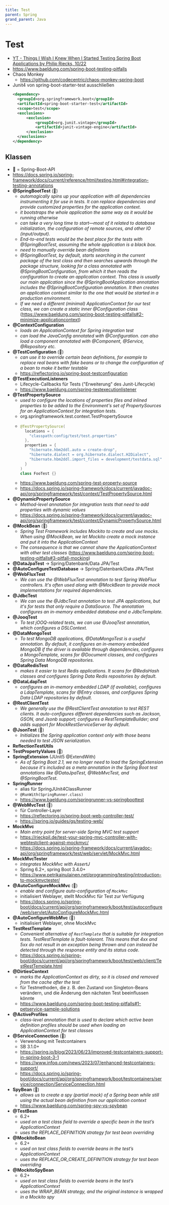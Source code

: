 ```yaml
---
title: Test
parent: Spring
grand_parent: Java
---
```


# Test
- [YT - Things I Wish I Knew When I Started Testing Spring Boot Applications by Philip Riecks, 10/22](https://www.youtube.com/watch?v=5Td7vAS9qJI)
- <https://www.baeldung.com/spring-boot-testing-pitfalls>
- Chaos Monkey
  - <https://github.com/codecentric/chaos-monkey-spring-boot>
- Junit4 von spring-boot-starter-test ausschließen
  ```xml
  <dependency>
    <groupId>org.springframework.boot</groupId>
    <artifactId>spring-boot-starter-test</artifactId>
    <scope>test</scope>
    <exclusions>
        <exclusion>
            <groupId>org.junit.vintage</groupId>
            <artifactId>junit-vintage-engine</artifactId>
        </exclusion>
    </exclusions>
  </dependency>
  ```

## Klassen
- 🥾 = Spring-Boot-API
- <https://docs.spring.io/spring-framework/docs/current/reference/html/testing.html#integration-testing-annotations>
- **@SpringBootTest** (🥾)
  - *automagically spins up your application with all dependencies instrumenting it for use in tests. It can replace dependencies and provide customized properties for the application context.*
  - *it bootstraps the whole application the same way as it would be running otherwise*
  - *can take a very long time to start—most of it related to database initialization, the configuration of remote sources, and other IO (input/output).*
  - *End-to-end tests would be the best place for the tests with @SpringBootTest, assuming the whole application is a black box.*
  - *need to manually override bean definitions*
  - *@SpringBootTest, by default, starts searching in the current package of the test class and then searches upwards through the package structure, looking for a class annotated with @SpringBootConfiguration, from which it then reads the configuration to create an application context. This class is usually our main application since the @SpringBootApplication annotation includes the @SpringBootConfiguration annotation. It then creates an application context similar to the one that would be started in a production environment.*
  - *If we need a different (minimal) ApplicationContext for our test class, we can create a static inner @Configuration class* (<https://www.baeldung.com/spring-boot-testing-pitfalls#2-minimize-applicationcontext>)
- **@ContextConfiguration**
  - *loads an ApplicationContext for Spring integration test*
  - *can load the JavaConfig annotated with @Configuration. can also load a component annotated with @Component, @Service, @Repository etc.*
- **@TestConfiguration** (🥾)
  - *can use it to override certain bean definitions, for example to replace real beans with fake beans or to change the configuration of a bean to make it better testable*
  - <https://reflectoring.io/spring-boot-testconfiguration>
- **@TestExecutionListeners**
  - Lifecycle-Callbacks für Tests ("Erweiterung" des Junit-Lifecycle)
  - <https://www.baeldung.com/spring-testexecutionlistener>
- **@TestPropertySource**
  - *used to configure the locations of properties files and inlined properties to be added to the Environment's set of PropertySources for an ApplicationContext for integration tests.*
  - org.springframework.test.context.TestPropertySource
  - ```java
    @TestPropertySource(
      locations = {
        "classpath:config/test/test.properties"
      },
      properties = {
        "hibernate.hbm2ddl.auto = create-drop",
        "hibernate.dialect = org.hibernate.dialect.H2Dialect",
        "hibernate.hbm2ddl.import_files = development/testdata.sql"
      }
    )
    class FooTest {}
    ```
  - <https://www.baeldung.com/spring-test-property-source>
  - <https://docs.spring.io/spring-framework/docs/current/javadoc-api/org/springframework/test/context/TestPropertySource.html>
- **@DynamicPropertySource**
  - *Method-level annotation for integration tests that need to add properties with dynamic values* 
  - <https://docs.spring.io/spring-framework/docs/current/javadoc-api/org/springframework/test/context/DynamicPropertySource.html> 
- **@MockBean** (🥾)
  - *Spring Test Framework includes Mockito to create and use mocks. When using @MockBean, we let Mockito create a mock instance and put it into the ApplicationContext*
  - *The consequence is that we cannot share the ApplicationContext with other test classes* (<https://www.baeldung.com/spring-boot-testing-pitfalls#3-pitfall-mocking>)
- **@DataJpaTest** -> Spring/Datenbank/Data JPA/Test
- **@AutoConfigureTestDatabase** -> Spring/Datenbank/Data JPA/Test
- **@WebFluxTest**
  - *We can use the @WebFluxTest annotation to test Spring WebFlux controllers. It's often used along with @MockBean to provide mock implementations for required dependencies.*
- **@JdbcTest**
  - *We can use the @JdbcTest annotation to test JPA applications, but it's for tests that only require a DataSource. The annotation configures an in-memory embedded database and a JdbcTemplate.*
- **@JooqTest**
  - *To test jOOQ-related tests, we can use @JooqTest annotation, which configures a DSLContext.*
- **@DataMongoTest**
  - *To test MongoDB applications, @DataMongoTest is a useful annotation. By default, it configures an in-memory embedded MongoDB if the driver is available through dependencies, configures a MongoTemplate, scans for @Document classes, and configures Spring Data MongoDB repositories.*
- **@DataRedisTest**
  - *makes it easier to test Redis applications. It scans for @RedisHash classes and configures Spring Data Redis repositories by default.*
- **@DataLdapTest**
  - *configures an in-memory embedded LDAP (if available), configures a LdapTemplate, scans for @Entry classes, and configures Spring Data LDAP repositories by default.*
- **@RestClientTest**
  - *We generally use the @RestClientTest annotation to test REST clients. It auto-configures different dependencies such as Jackson, GSON, and Jsonb support; configures a RestTemplateBuilder; and adds support for MockRestServiceServer by default.*
- **@JsonTest** (🥾)
  - *Initializes the Spring application context only with those beans needed to test JSON serialization.*
- **ReflectionTestUtils**
- **TestPropertyValues** (🥾)
- **SpringExtension** (JUnit5 @ExtendWith)
  - *As of Spring Boot 2.1, we no longer need to load the SpringExtension because it's included as a meta annotation in the Spring Boot test annotations like @DataJpaTest, @WebMvcTest, and @SpringBootTest.*
- **SpringRunner**
  - alias für SpringJUnit4ClassRunner
  - `@RunWith(SpringRunner.class)`
  - <https://www.baeldung.com/springrunner-vs-springboottest> 
- **@WebMvcTest** (🥾)
  - für Controller-Layer
  - <https://reflectoring.io/spring-boot-web-controller-test/>
  - <https://spring.io/guides/gs/testing-web/>
- **MockMvc**
  - *Main entry point for server-side Spring MVC test support*
  - <https://rieckpil.de/test-your-spring-mvc-controller-with-webtestclient-against-mockmvc/>
  - <https://docs.spring.io/spring-framework/docs/current/javadoc-api/org/springframework/test/web/servlet/MockMvc.html>
- **MockMvcTester**
  - *integrates MockMvc with AssertJ*  
  - Spring 6.2+, spring Boot 3.4.0+
  - <https://www.petrikainulainen.net/programming/testing/introduction-to-mockmvctester/> 
- **@AutoConfigureMockMvc** (🥾)
  - *enable and configure auto-configuration of `MockMvc`*
  - initialisiert Weblayer, stellt MockMvc für Test zur Verfügung
  - <https://docs.spring.io/spring-boot/docs/current/api/org/springframework/boot/test/autoconfigure/web/servlet/AutoConfigureMockMvc.html>
- **@AutoConfigureWebMvc** (🥾)
  - initialisiert Weblayer, ohne MockMvc 
- **TestRestTemplate**
  - *Convenient alternative of `RestTemplate` that is suitable for integration tests. TestRestTemplate is fault-tolerant. This means that 4xx and 5xx do not result in an exception being thrown and can instead be detected through the response entity and its status code.*
  - <https://docs.spring.io/spring-boot/docs/current/api/org/springframework/boot/test/web/client/TestRestTemplate.html>
- **@DirtiesContext**
  - *marks the ApplicationContext as dirty, so it is closed and removed from the cache after the test*
  - für Testmethoden, die z. B. den Zustand von Singleton-Beans verändern, und die Änderung den nächsten Test beeinflussen könnte 
  - <https://www.baeldung.com/spring-boot-testing-pitfalls#1-petservice-sample-solutions>
- **@ActiveProfiles**
  - *class-level annotation that is used to declare which active bean definition profiles should be used when loading an ApplicationContext for test classes*
- **@ServiceConnection** (🥾)
  - Verwendung mit Testcontainers 
  - SB 3.1.0+
  - <https://spring.io/blog/2023/06/23/improved-testcontainers-support-in-spring-boot-3-1>
  - <https://www.infoq.com/news/2023/07/enhanced-testcontainers-support/>
  - <https://docs.spring.io/spring-boot/docs/current/api/org/springframework/boot/testcontainers/service/connection/ServiceConnection.html>
- **SpyBean** (🥾)
  - *allows us to create a spy (partial mock) of a Spring bean while still using the actual bean definition from our application context*
  - <https://www.baeldung.com/spring-spy-vs-spybean>
- **@TestBean**
  - 6.2+ 
  - *used on a test class field to override a specific bean in the test’s ApplicationContext*
  - *uses the REPLACE_DEFINITION strategy for test bean overriding* 
- **@MockitoBean**
  - 6.2+ 
  - *used on test class fields to override beans in the test’s ApplicationContext*
  - *uses the REPLACE_OR_CREATE_DEFINITION strategy for test bean overriding*
- **@MockitoSpyBean**
  - 6.2+ 
  - *used on test class fields to override beans in the test’s ApplicationContext*
  - *uses the WRAP_BEAN strategy, and the original instance is wrapped in a Mockito spy*
